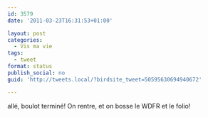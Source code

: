 ```yaml
---
id: 3579
date: '2011-03-23T16:31:53+01:00'

layout: post
categories:
  - Vis ma vie
tags:
  - tweet
format: status
publish_social: no
guid: 'http://tweets.local/?birdsite_tweet=50595630694940672'

---
```


allé, boulot terminé! On rentre, et on bosse le WDFR et le folio!